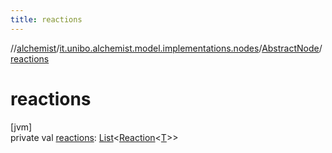 ```yaml
---
title: reactions
---
```

//[alchemist](../../../index.html)/[it.unibo.alchemist.model.implementations.nodes](../index.html)/[AbstractNode](index.html)/[reactions](reactions.html)



# reactions



[jvm]\
private val [reactions](reactions.html): [List](https://docs.oracle.com/javase/8/docs/api/java/util/List.html)<[Reaction](../../it.unibo.alchemist.model.interfaces/-reaction/index.html)<[T](../../it.unibo.alchemist.model.implementations.layers/-step-layer/index.html)>>




